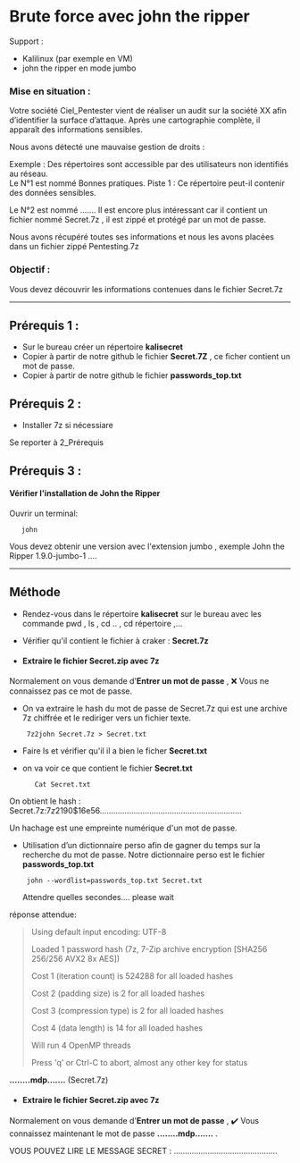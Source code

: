 # Brute force avec john the ripper

Support : 

* Kalilinux (par exemple en VM)
*  john the ripper en mode jumbo

### Mise en situation :
Votre société Ciel_Pentester vient de réaliser un audit sur la société XX afin d’identifier la surface d’attaque. Après une cartographie complète, il apparaît des informations sensibles. 

Nous avons détecté une mauvaise gestion de droits :

Exemple : Des répertoires sont accessible par des utilisateurs non identifiés au réseau.  
Le N°1 est nommé Bonnes pratiques.  Piste 1 : Ce répertoire peut-il contenir des données sensibles. 

Le N°2 est nommé …….  Il est encore plus intéressant car il contient un fichier nommé Secret.7z , il est  zippé et protégé par un mot de passe.

Nous avons récupéré toutes ses informations et nous les avons placées dans un fichier zippé Pentesting.7z

### Objectif :
Vous devez découvrir les informations contenues dans le fichier Secret.7z

-----

## Prérequis 1 :
* Sur le bureau créer un répertoire **kalisecret**
* Copier à partir de notre github le fichier **Secret.7Z** ,  ce ficher contient un mot de passe.
* Copier à partir de notre github le fichier **passwords_top.txt**

## Prérequis 2 :

* Installer 7z si nécessiare
  
Se reporter à 2_Prérequis


## Prérequis 3 :

#### Vérifier l'installation de **John the Ripper**

Ouvrir un terminal:

       john

Vous devez obtenir une version avec l'extension jumbo , exemple John the Ripper 1.9.0-jumbo-1 ....

-----

## Méthode

* Rendez-vous dans le répertoire **kalisecret** sur le bureau avec les commande pwd , ls , cd .. , cd répertoire ,...

* Vérifier qu'il contient le fichier à craker : **Secret.7z**

* #### Extraire le fichier **Secret.zip** avec **7z**

Normalement on vous demande d'**Entrer un mot de passe** , ❌ Vous ne connaissez pas ce mot de passe.

* On va extraire le hash du mot de passe de Secret.7z qui est une archive 7z chiffrée et le rediriger vers un fichier texte.

       7z2john Secret.7z > Secret.txt

* Faire ls et vérifier qu'il il a bien le ficher **Secret.txt**

* on va voir ce que contient le fichier **Secret.txt**

         Cat Secret.txt

On obtient le hash  : Secret.7z:$7z$2$19$0$$16$e56...............................................................

Un hachage est une empreinte numérique d'un mot de passe.

* Utilisation d’un dictionnaire perso afin de gagner du temps sur la recherche du mot de passe. Notre dictionnaire perso est le fichier **passwords_top.txt**

       john --wordlist=passwords_top.txt Secret.txt

  Attendre quelles secondes.... please wait

réponse attendue:
>
> Using default input encoding: UTF-8
>
> Loaded 1 password hash (7z, 7-Zip archive encryption [SHA256 256/256 AVX2 8x AES])
>
> Cost 1 (iteration count) is 524288 for all loaded hashes
>
> Cost 2 (padding size) is 2 for all loaded hashes
>
> Cost 3 (compression type) is 2 for all loaded hashes
>
> Cost 4 (data length) is 14 for all loaded hashes
>
> Will run 4 OpenMP threads
>
> Press 'q' or Ctrl-C to abort, almost any other key for status

**........mdp.......**               (Secret.7z)   


* #### Extraire le fichier **Secret.zip** avec **7z**

Normalement on vous demande d'**Entrer un mot de passe** , ✔️ Vous connaissez maintenant le mot de passe **........mdp.......**   .

VOUS POUVEZ LIRE LE MESSAGE SECRET : ..............................................
